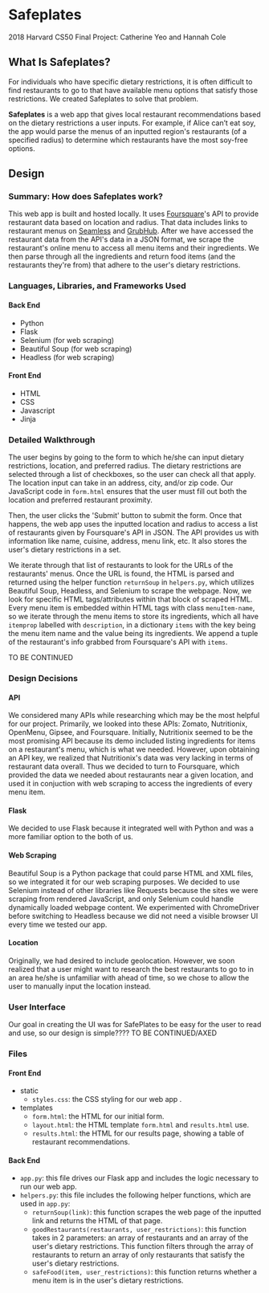 # Safeplates
2018 Harvard CS50 Final Project: Catherine Yeo and Hannah Cole

## What Is Safeplates?
For individuals who have specific dietary restrictions, it is often difficult to find restaurants to go to that have available menu options that satisfy those restrictions. We created Safeplates to solve that problem.

**Safeplates** is a web app that gives local restaurant recommendations based on the dietary restrictions a user inputs. For example, if Alice can’t eat soy, the app would parse the menus of an inputted region's restaurants (of a specified radius) to determine which restaurants have the most soy-free options. 

## Design

### Summary: How does Safeplates work?
This web app is built and hosted locally. It uses [Foursquare](https://developer.foursquare.com/)'s API to provide restaurant data based on location and radius. That data includes links to restaurant menus on [Seamless](https://www.seamless.com/) and [GrubHub](https://www.grubhub.com/). After we have accessed the restaurant data from the API's data in a JSON format, we scrape the restaurant's online menu to access all menu items and their ingredients. We then parse through all the ingredients and return food items (and the restaurants they're from) that adhere to the user's dietary restrictions. 

### Languages, Libraries, and Frameworks Used

#### Back End
* Python
* Flask
* Selenium (for web scraping)
* Beautiful Soup (for web scraping)
* Headless (for web scraping)

#### Front End
* HTML
* CSS
* Javascript
* Jinja

### Detailed Walkthrough
The user begins by going to the form to which he/she can input dietary restrictions, location, and preferred radius. The dietary restrictions are selected through a list of checkboxes, so the user can check all that apply. The location input can take in an address, city, and/or zip code. Our JavaScript code in `form.html` ensures that the user must fill out both the location and preferred restaurant proximity.

Then, the user clicks the 'Submit' button to submit the form. Once that happens, the web app uses the inputted location and radius to access a list of restaurants given by Foursquare's API in JSON. The API provides us with information like name, cuisine, address, menu link, etc. It also stores the user's dietary restrictions in a set.

We iterate through that list of restaurants to look for the URLs of the restaurants' menus. Once the URL is found, the HTML is parsed and returned using the helper function `returnSoup` in `helpers.py`, which utilizes Beautiful Soup, Headless, and Selenium to scrape the webpage. Now, we look for specific HTML tags/attributes within that block of scraped HTML. Every menu item is embedded within HTML tags with class `menuItem-name`, so we iterate through the menu items to store its ingredients, which all have `itemprop` labelled with `description`, in a dictionary `items` with the key being the menu item name and the value being its ingredients. We append a tuple of the restaurant's info grabbed from Foursquare's API with `items`.

TO BE CONTINUED

### Design Decisions

#### API
We considered many APIs while researching which may be the most helpful for our project. Primarily, we looked into these APIs: Zomato, Nutritionix, OpenMenu, Gipsee, and Foursquare. Initially, Nutritionix seemed to be the most promising API because its demo included listing ingredients for items on a restaurant's menu, which is what we needed. However, upon obtaining an API key, we realized that Nutritionix's data was very lacking in terms of restaurant data overall. Thus we decided to turn to Foursquare, which provided the data we needed about restaurants near a given location, and used it in conjuction with web scraping to access the ingredients of every menu item.

#### Flask
We decided to use Flask because it integrated well with Python and was a more familiar option to the both of us.

#### Web Scraping
Beautiful Soup is a Python package that could parse HTML and XML files, so we integrated it for our web scraping purposes. We decided to use Selenium instead of other libraries like Requests because the sites we were scraping from rendered JavaScript, and only Selenium could handle dynamically loaded webpage content.  We experimented with ChromeDriver before switching to Headless because we did not need a visible browser UI every time we tested our app.

#### Location
Originally, we had desired to include geolocation. However, we soon realized that a user might want to research the best restaurants to go to in an area he/she is unfamiliar with ahead of time, so we chose to allow the user to manually input the location instead.

### User Interface
Our goal in creating the UI was for SafePlates to be easy for the user to read and use, so our design is simple???? TO BE CONTINUED/AXED

### Files
#### Front End
* static
  * `styles.css`: the CSS styling for our web app .
* templates
  * `form.html`: the HTML for our initial form. 
  * `layout.html`: the HTML template `form.html` and `results.html` use.
  * `results.html`: the HTML for our results page, showing a table of restaurant recommendations.

#### Back End
* `app.py`: this file drives our Flask app and includes the logic necessary to run our web app.
* `helpers.py`: this file includes the following helper functions, which are used in `app.py`:
  * `returnSoup(link)`: this function scrapes the web page of the inputted link and returns the HTML of that page.
  * `goodRestaurants(restaurants, user_restrictions)`: this function takes in 2 parameters: an array of restaurants and an array of the user's dietary restrictions. This function filters through the array of restaurants to return an array of only restaurants that satisfy the user's dietary restrictions.
  * `safeFood(item, user_restrictions)`: this function returns whether a menu item is in the user's dietary restrictions.